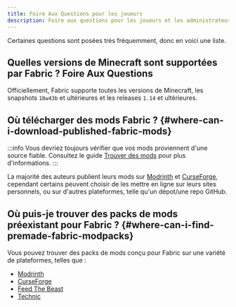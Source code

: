 ```yaml
---
title: Foire Aux Questions pour les joueurs
description: Foire aux questions pour les joueurs et les administrateurs de serveur liés à Fabric.
---
```


Certaines questions sont posées très fréquemment, donc en voici une liste.

## Quelles versions de Minecraft sont supportées par Fabric ? Foire Aux Questions

Officiellement, Fabric supporte toutes les versions de Minecraft, les snapshots `18w43b` et ultérieures et les releases `1.14` et ultérieures.

## Où télécharger des mods Fabric ? {#where-can-i-download-published-fabric-mods}

:::info
Vous devriez toujours vérifier que vos mods proviennent d'une source fiable. Consultez le guide [Trouver des mods](./finding-mods) pour plus d'informations.
:::

La majorité des auteurs publient leurs mods sur [Modrinth](https://modrinth.com/mods?g=categories:%27fabric%27) et [CurseForge](https://www.curseforge.com/minecraft/search?class=mc-mods\\&gameVersionTypeId=4), cependant certains peuvent choisir de les mettre en ligne sur leurs sites personnels, ou sur d'autres plateformes, telle qu'un dépot/une repo GitHub.

## Où puis-je trouver des packs de mods préexistant pour Fabric ? {#where-can-i-find-premade-fabric-modpacks}

Vous pouvez trouver des packs de mods conçu pour Fabric sur une variété de plateformes, telles que :

- [Modrinth](https://modrinth.com/modpacks?g=categories:%27fabric%27)
- [CurseForge](https://www.curseforge.com/minecraft/search?class=modpacks\\&gameVersionTypeId=4)
- [Feed The Beast](https://www.feed-the-beast.com/ftb-app)
- [Technic](https://www.technicpack.net/modpacks)
